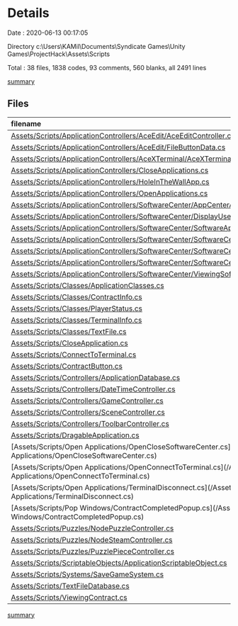 # Details

Date : 2020-06-13 00:17:05

Directory c:\Users\KAMil\Documents\Syndicate Games\Unity Games\ProjectHack\Assets\Scripts

Total : 38 files,  1838 codes, 93 comments, 560 blanks, all 2491 lines

[summary](results.md)

## Files
| filename | language | code | comment | blank | total |
| :--- | :--- | ---: | ---: | ---: | ---: |
| [Assets/Scripts/ApplicationControllers/AceEdit/AceEditController.cs](/Assets/Scripts/ApplicationControllers/AceEdit/AceEditController.cs) | C# | 46 | 1 | 13 | 60 |
| [Assets/Scripts/ApplicationControllers/AceEdit/FileButtonData.cs](/Assets/Scripts/ApplicationControllers/AceEdit/FileButtonData.cs) | C# | 18 | 0 | 5 | 23 |
| [Assets/Scripts/ApplicationControllers/AceXTerminal/AceXTerminalController.cs](/Assets/Scripts/ApplicationControllers/AceXTerminal/AceXTerminalController.cs) | C# | 198 | 8 | 52 | 258 |
| [Assets/Scripts/ApplicationControllers/CloseApplications.cs](/Assets/Scripts/ApplicationControllers/CloseApplications.cs) | C# | 23 | 0 | 3 | 26 |
| [Assets/Scripts/ApplicationControllers/HoleInTheWallApp.cs](/Assets/Scripts/ApplicationControllers/HoleInTheWallApp.cs) | C# | 55 | 1 | 15 | 71 |
| [Assets/Scripts/ApplicationControllers/OpenApplications.cs](/Assets/Scripts/ApplicationControllers/OpenApplications.cs) | C# | 16 | 8 | 12 | 36 |
| [Assets/Scripts/ApplicationControllers/SoftwareCenter/AppCenterApp.cs](/Assets/Scripts/ApplicationControllers/SoftwareCenter/AppCenterApp.cs) | C# | 11 | 0 | 4 | 15 |
| [Assets/Scripts/ApplicationControllers/SoftwareCenter/DisplayUserDesktop.cs](/Assets/Scripts/ApplicationControllers/SoftwareCenter/DisplayUserDesktop.cs) | C# | 60 | 3 | 21 | 84 |
| [Assets/Scripts/ApplicationControllers/SoftwareCenter/SoftwareApplicationInstaller.cs](/Assets/Scripts/ApplicationControllers/SoftwareCenter/SoftwareApplicationInstaller.cs) | C# | 84 | 6 | 26 | 116 |
| [Assets/Scripts/ApplicationControllers/SoftwareCenter/SoftwareCenterActionController.cs](/Assets/Scripts/ApplicationControllers/SoftwareCenter/SoftwareCenterActionController.cs) | C# | 14 | 0 | 4 | 18 |
| [Assets/Scripts/ApplicationControllers/SoftwareCenter/SoftwareCenterAppControl.cs](/Assets/Scripts/ApplicationControllers/SoftwareCenter/SoftwareCenterAppControl.cs) | C# | 15 | 0 | 4 | 19 |
| [Assets/Scripts/ApplicationControllers/SoftwareCenter/SoftwareCenterMainController.cs](/Assets/Scripts/ApplicationControllers/SoftwareCenter/SoftwareCenterMainController.cs) | C# | 138 | 3 | 34 | 175 |
| [Assets/Scripts/ApplicationControllers/SoftwareCenter/ViewingSoftwareApp.cs](/Assets/Scripts/ApplicationControllers/SoftwareCenter/ViewingSoftwareApp.cs) | C# | 43 | 0 | 11 | 54 |
| [Assets/Scripts/Classes/ApplicationClasses.cs](/Assets/Scripts/Classes/ApplicationClasses.cs) | C# | 19 | 0 | 4 | 23 |
| [Assets/Scripts/Classes/ContractInfo.cs](/Assets/Scripts/Classes/ContractInfo.cs) | C# | 18 | 3 | 10 | 31 |
| [Assets/Scripts/Classes/PlayerStatus.cs](/Assets/Scripts/Classes/PlayerStatus.cs) | C# | 14 | 4 | 9 | 27 |
| [Assets/Scripts/Classes/TerminalInfo.cs](/Assets/Scripts/Classes/TerminalInfo.cs) | C# | 26 | 7 | 15 | 48 |
| [Assets/Scripts/Classes/TextFile.cs](/Assets/Scripts/Classes/TextFile.cs) | C# | 8 | 0 | 1 | 9 |
| [Assets/Scripts/CloseApplication.cs](/Assets/Scripts/CloseApplication.cs) | C# | 12 | 2 | 5 | 19 |
| [Assets/Scripts/ConnectToTerminal.cs](/Assets/Scripts/ConnectToTerminal.cs) | C# | 27 | 11 | 9 | 47 |
| [Assets/Scripts/ContractButton.cs](/Assets/Scripts/ContractButton.cs) | C# | 18 | 0 | 5 | 23 |
| [Assets/Scripts/Controllers/ApplicationDatabase.cs](/Assets/Scripts/Controllers/ApplicationDatabase.cs) | C# | 30 | 0 | 8 | 38 |
| [Assets/Scripts/Controllers/DateTimeController.cs](/Assets/Scripts/Controllers/DateTimeController.cs) | C# | 112 | 2 | 26 | 140 |
| [Assets/Scripts/Controllers/GameController.cs](/Assets/Scripts/Controllers/GameController.cs) | C# | 138 | 5 | 54 | 197 |
| [Assets/Scripts/Controllers/SceneController.cs](/Assets/Scripts/Controllers/SceneController.cs) | C# | 156 | 6 | 53 | 215 |
| [Assets/Scripts/Controllers/ToolbarController.cs](/Assets/Scripts/Controllers/ToolbarController.cs) | C# | 67 | 10 | 26 | 103 |
| [Assets/Scripts/DragableApplication.cs](/Assets/Scripts/DragableApplication.cs) | C# | 13 | 0 | 5 | 18 |
| [Assets/Scripts/Open Applications/OpenCloseSoftwareCenter.cs](/Assets/Scripts/Open Applications/OpenCloseSoftwareCenter.cs) | C# | 12 | 2 | 5 | 19 |
| [Assets/Scripts/Open Applications/OpenConnectToTerminal.cs](/Assets/Scripts/Open Applications/OpenConnectToTerminal.cs) | C# | 7 | 0 | 2 | 9 |
| [Assets/Scripts/Open Applications/TerminalDisconnect.cs](/Assets/Scripts/Open Applications/TerminalDisconnect.cs) | C# | 9 | 0 | 2 | 11 |
| [Assets/Scripts/Pop Windows/ContractCompletedPopup.cs](/Assets/Scripts/Pop Windows/ContractCompletedPopup.cs) | C# | 12 | 0 | 5 | 17 |
| [Assets/Scripts/Puzzles/NodePuzzleController.cs](/Assets/Scripts/Puzzles/NodePuzzleController.cs) | C# | 40 | 0 | 16 | 56 |
| [Assets/Scripts/Puzzles/NodeSteamController.cs](/Assets/Scripts/Puzzles/NodeSteamController.cs) | C# | 33 | 0 | 4 | 37 |
| [Assets/Scripts/Puzzles/PuzzlePieceController.cs](/Assets/Scripts/Puzzles/PuzzlePieceController.cs) | C# | 209 | 4 | 38 | 251 |
| [Assets/Scripts/ScriptableObjects/ApplicationScriptableObject.cs](/Assets/Scripts/ScriptableObjects/ApplicationScriptableObject.cs) | C# | 10 | 0 | 2 | 12 |
| [Assets/Scripts/Systems/SaveGameSystem.cs](/Assets/Scripts/Systems/SaveGameSystem.cs) | C# | 77 | 7 | 40 | 124 |
| [Assets/Scripts/TextFileDatabase.cs](/Assets/Scripts/TextFileDatabase.cs) | C# | 14 | 0 | 4 | 18 |
| [Assets/Scripts/ViewingContract.cs](/Assets/Scripts/ViewingContract.cs) | C# | 36 | 0 | 8 | 44 |

[summary](results.md)